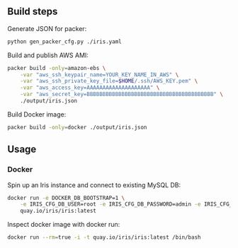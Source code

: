 Build steps
-----------

Generate JSON for packer:

```bash
python gen_packer_cfg.py ./iris.yaml
```

Build and publish AWS AMI:

```bash
packer build -only=amazon-ebs \
    -var "aws_ssh_keypair_name=YOUR_KEY_NAME_IN_AWS" \
    -var "aws_ssh_private_key_file=$HOME/.ssh/AWS_KEY.pem" \
    -var "aws_access_key=AAAAAAAAAAAAAAAAAAAA" \
    -var "aws_secret_key=BBBBBBBBBBBBBBBBBBBBBBBBBBBBBBBBBBBBBBBB" \
    ./output/iris.json
```

Build Docker image:

```bash
packer build -only=docker ./output/iris.json
```


Usage
-----

### Docker

Spin up an Iris instance and connect to existing MySQL DB:

```bash
docker run -e DOCKER_DB_BOOTSTRAP=1 \
	-e IRIS_CFG_DB_USER=root -e IRIS_CFG_DB_PASSWORD=admin -e IRIS_CFG_DB_HOST=IP_ADDRESS \
	quay.io/iris/iris:latest
```


Inspect docker image with docker run:

```bash
docker run --rm=true -i -t quay.io/iris/iris:latest /bin/bash
```
